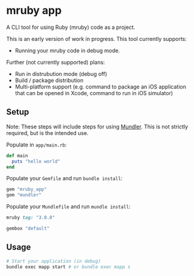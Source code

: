 # mruby app

A CLI tool for using Ruby (mruby) code as a project.

This is an early version of work in progress. This tool currently supports:
* Running your mruby code in debug mode.

Further (not currently supported) plans:
* Run in distrubution mode (debug off)
* Build / package distribution
* Multi-platform support (e.g. command to package an iOS application that can be opened in Xcode, command to run in iOS simulator)

## Setup

Note: These steps will include steps for using [Mundler](https://github.com/Dan2552/mundler). This is not strictly required, but is the intended use.

Populate in `app/main.rb`:
``` ruby
def main
  puts "hello world"
end
```

Populate your `Gemfile` and run `bundle install`:

``` ruby
gem "mruby_app"
gem "mundler"
```

Populate your `Mundlefile` and run `mundle install`:

``` ruby
mruby tag: "3.0.0"

gembox "default"
```

## Usage

``` bash
# Start your application (in debug)
bundle exec mapp start # or bundle exec mapp s
```
